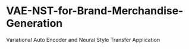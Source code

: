 # VAE-NST-for-Brand-Merchandise-Generation
Variational Auto Encoder and Neural Style Transfer Application
